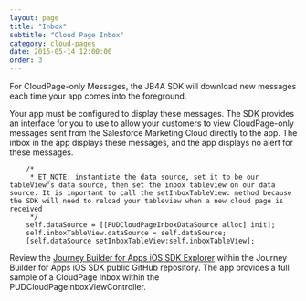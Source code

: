 ```yaml
---
layout: page
title: "Inbox"
subtitle: "Cloud Page Inbox"
category: cloud-pages
date: 2015-05-14 12:00:00
order: 3
---
```

For CloudPage-only Messages, the JB4A SDK will download new messages each time your app comes into the foreground.

Your app must be configured to display these messages. The SDK provides an interface for you to use to allow your customers to view CloudPage-only messages sent from the Salesforce Marketing Cloud directly to the app. The inbox in the app displays these messages, and the app displays no alert for these messages.

~~~ 
    /*
     * ET_NOTE: instantiate the data source, set it to be our tableView's data source, then set the inbox tableview on our data source. It is important to call the setInboxTableView: method because the SDK will need to reload your tableview when a new cloud page is received
     */
    self.dataSource = [[PUDCloudPageInboxDataSource alloc] init];
    self.inboxTableView.dataSource = self.dataSource;
    [self.dataSource setInboxTableView:self.inboxTableView];
~~~ 

Review the [Journey Builder for Apps iOS SDK Explorer](https://github.com/ExactTarget/JB4A-SDK-iOS/tree/master/JB4A-SDK-Explorer) within the Journey Builder for Apps iOS SDK public GitHub repository. The app provides a full sample of a CloudPage Inbox within the PUDCloudPageInboxViewController.